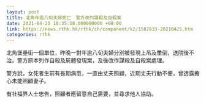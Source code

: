 ```yaml
---
layout: post
title: 北角年逾八旬夫婦死亡　警方改列謀殺及自殺案
date: 2021-04-25 18:35:18.000000000 +08:00
link: https://news.rthk.hk/rthk/ch/component/k2/1587633-20210425.htm
categories: rthk
---
```


北角堡壘街一個單位，昨晚一對年逾八旬夫婦分別被發現上吊及暈倒，送院後不治。警方原本列作自殺及屍體發現案，及後改作謀殺及自殺案處理。

警方說，女死者生前有長期病患，一直由丈夫照顧，近期丈夫行動不便，曾透露擔心未能照顧妻子。

有社福界人士忠告，照顧者應留意自己需要，並尋求他人協助。
